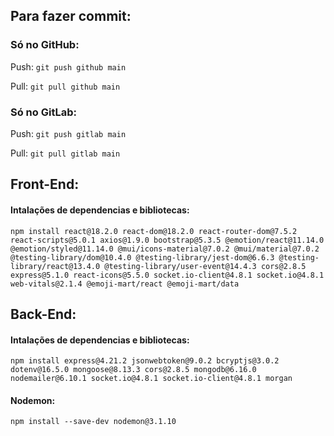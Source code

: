 ## Para fazer commit:

### Só no GitHub:

Push:
`git push github main`

Pull:
`git pull github main`

### Só no GitLab:

Push:
`git push gitlab main`

Pull:
`git pull gitlab main`

## Front-End:

#### Intalações de dependencias e bibliotecas:
`npm install react@18.2.0 react-dom@18.2.0 react-router-dom@7.5.2 react-scripts@5.0.1 axios@1.9.0 bootstrap@5.3.5 @emotion/react@11.14.0 @emotion/styled@11.14.0 @mui/icons-material@7.0.2 @mui/material@7.0.2 @testing-library/dom@10.4.0 @testing-library/jest-dom@6.6.3 @testing-library/react@13.4.0 @testing-library/user-event@14.4.3 cors@2.8.5 express@5.1.0 react-icons@5.5.0 socket.io-client@4.8.1 socket.io@4.8.1 web-vitals@2.1.4 @emoji-mart/react @emoji-mart/data`

## Back-End:

#### Intalações de dependencias e bibliotecas:
`npm install express@4.21.2 jsonwebtoken@9.0.2 bcryptjs@3.0.2 dotenv@16.5.0 mongoose@8.13.3 cors@2.8.5 mongodb@6.16.0 nodemailer@6.10.1 socket.io@4.8.1 socket.io-client@4.8.1 morgan
`
#### Nodemon:
`npm install --save-dev nodemon@3.1.10
`

